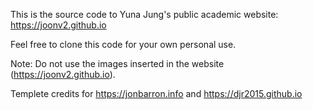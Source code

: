 This is the source code to Yuna Jung's public academic website: https://joonv2.github.io

Feel free to clone this code for your own personal use. 

Note: Do not use the images inserted in the website (https://joonv2.github.io).

Templete credits for https://jonbarron.info and https://djr2015.github.io
